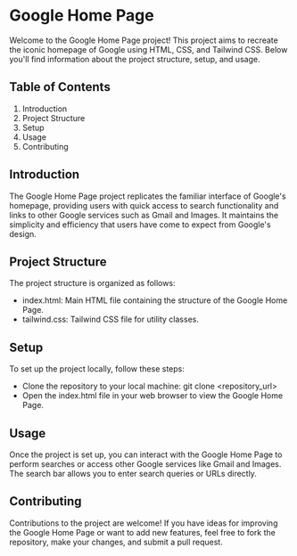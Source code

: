 # Google Home Page
Welcome to the Google Home Page project! This project aims to recreate the iconic homepage of Google using HTML, CSS, and Tailwind CSS. Below you'll find information about the project structure, setup, and usage.

## Table of Contents
1. Introduction
2. Project Structure
3. Setup
4. Usage
5. Contributing

## Introduction
The Google Home Page project replicates the familiar interface of Google's homepage, providing users with quick access to search functionality and links to other Google services such as Gmail and Images. It maintains the simplicity and efficiency that users have come to expect from Google's design.

## Project Structure
The project structure is organized as follows:

- index.html: Main HTML file containing the structure of the Google Home Page.
- tailwind.css: Tailwind CSS file for utility classes.
## Setup
To set up the project locally, follow these steps:

- Clone the repository to your local machine:
git clone <repository_url>
- Open the index.html file in your web browser to view the Google Home Page.
## Usage
Once the project is set up, you can interact with the Google Home Page to perform searches or access other Google services like Gmail and Images. The search bar allows you to enter search queries or URLs directly.

## Contributing
Contributions to the project are welcome! If you have ideas for improving the Google Home Page or want to add new features, feel free to fork the repository, make your changes, and submit a pull request.
